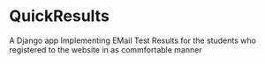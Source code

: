 # QuickResults

A Django app
Implementing EMail Test Results for the students who registered to the website
in as commfortable manner
